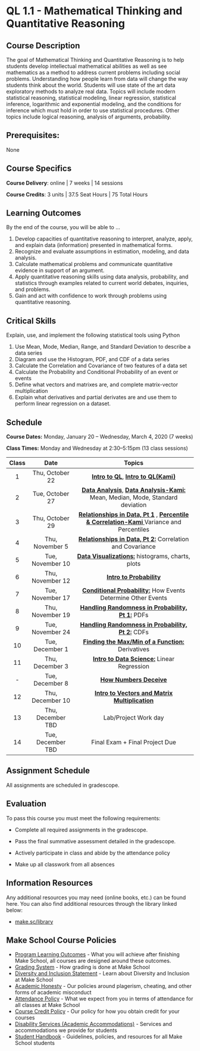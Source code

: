 # QL 1.1 - Mathematical Thinking and Quantitative Reasoning

## Course Description

The goal of Mathematical Thinking and Quantitative Reasoning is to help students develop intellectual mathematical abilities as well as see mathematics as a method to address current problems including social problems. Understanding how people learn from data will change the way students think about the world. Students will use state of the art data exploratory methods to analyze real data. Topics will include modern statistical reasoning, statistical modeling, linear regression, statistical inference, logarithmic and exponential modeling, and the conditions for inference which must hold in order to use statistical procedures.  Other topics include logical reasoning, analysis of arguments, probability.

## Prerequisites:  

None

## Course Specifics

**Course Delivery**: online | 7 weeks | 14 sessions

**Course Credits**: 3 units | 37.5 Seat Hours | 75 Total Hours

## Learning Outcomes

By the end of the course, you will be able to ...

1. Develop capacities of quantitative reasoning to interpret, analyze, apply, and explain data (information) presented in mathematical forms.
1. Recognize and evaluate assumptions in estimation, modeling, and data analysis.
1. Calculate mathematical problems and communicate quantitative evidence in support of an argument.
1. Apply quantitative reasoning skills using data analysis, probability, and statistics through examples related to current world debates, inquiries, and problems.
1. Gain and act with confidence to work through problems using quantitative reasoning.

## Critical Skills

Explain, use, and implement the following statistical tools using Python

1. Use Mean, Mode, Median, Range, and Standard Deviation to describe a data series
2. Diagram and use the Histogram, PDF, and CDF of a data series
3. Calculate the Correlation and Covariance of two features of a data set
4. Calculate the Probability and Conditional Probability of an event or events
5. Define what vectors and matrixes are, and complete matrix-vector multiplication
6. Explain what derivatives and partial derivates are and use them to perform linear regression on a dataset.


## Schedule


**Course Dates:** Monday, January 20 – Wednesday, March 4, 2020 (7 weeks)

**Class Times:** Monday and Wednesday at 2:30–5:15pm (13 class sessions)

| Class |          Date          |                 Topics                  |
|:-----:|:----------------------:|:---------------------------------------:|
|  1 |   Thu, October 22             | **[Intro to QL](https://docs.google.com/presentation/d/10puex-O20RivRpA9g6hSRr9VMEm4Ebbx5LqhmK1jXvw/edit?usp=sharing)**, **[Intro to QL(Kami)](https://docs.google.com/presentation/d/1YHxlWCWymcw2Uhiz1QaLNgiZ9odVA8WzDS644JcFYNI/edit?usp=sharing)**|
|  2 |   Tue, October 27             | **[Data Analysis](./Notebooks/Descriptive_Statistics.ipynb)**,  **[Data Analysis-Kami:](https://docs.google.com/presentation/d/1AL15PxycbG3z0co9D0Un0vYY9gO4U8gFuNCHJ1g3Erw/edit?usp=sharing)** Mean, Median, Mode, Standard deviation|
|  3 |   Thu, October 29            | **[Relationships in Data, Pt 1](./Notebooks/relationships_data/Relationships_in_Data.ipynb)** , **[Percentile & Correlation-Kami ](https://docs.google.com/presentation/d/1GNBJ8Hk1yadJKaNK1GAeXmKYlKHfDjsbV6KkuJRcRSs/edit?usp=sharing)** Variance and Percentiles |
|  4 |   Thu, November 5             | **[Relationships in Data, Pt 2:](./Notebooks/relationships_data/Relationships_in_Data.ipynb)** Correlation and Covariance |
|  5 |   Tue, November 10              | **[Data Visualizations:](./Notebooks/visualizations/visualizations_in_data.ipynb)** histograms, charts, plots |
|  6 |   Thu, November 12             | **[Intro to Probability](./Notebooks/Probability.ipynb)**  |
|  7 |   Tue, November 17             | **[Conditional Probability:](./Notebooks/Conditional_Probability//Conditional_probability.ipynb)** How Events Determine Other Events |
|  8 |   Thu, November 19            | **[Handling Randomness in Probability, Pt 1:](./Notebooks/Handling_Randomness_in_Probability/pdf_cdf_Normal.ipynb)** PDFs |
|  9 |   Tue, November 24            | **[Handling Randomness in Probability, Pt 2:](./Notebooks/Handling_Randomness_in_Probability/pdf_cdf_Normal.ipynb)** CDFs |
| 10 |   Tue, December 1            | **[Finding the Max/Min of a Function:](./Notebooks/Calculus/partial_derivative.ipynb)** Derivatives |  
| 11 |   Thu, December 3             | **[Intro to Data Science:](./Final_Project/Final_Project.ipynb)** Linear Regression  |
| -  |   Tue, December 8             | **[How Numbers Deceive](./Notebooks/Numbers_Deceive/How_Numbers_Deceive.ipynb)**   |
| 12 |   Thu, December 10             | **[Intro to Vectors and  Matrix Multiplication](./Notebooks/Linear_Algebra/linear_algebra.ipynb)**|
| 13 |   Thu, December TBD             | Lab/Project Work day   |
| 14 |   Tue, December TBD             | Final Exam + Final Project Due  |

## Assignment Schedule

All assignments are scheduled in gradescope.

## Evaluation
To pass this course you must meet the following requirements:

- Complete all required assignments in the gradescope.

- Pass the final summative assessment detailed in the gradescope.
- Actively participate in class and abide by the attendance policy
- Make up all classwork from all absences

##  Information Resources

Any additional resources you may need (online books, etc.) can be found here. You can also find additional resources through the library linked below:

- [make.sc/library](http://make.sc/library)

## Make School Course Policies

- [Program Learning Outcomes](https://make.sc/program-learning-outcomes) - What you will achieve after finishing Make School, all courses are designed around these outcomes.
- [Grading System](https://make.sc/grading-system) - How grading is done at Make School
- [Diversity and Inclusion Statement](https://make.sc/diversity-and-inclusion-statement) - Learn about Diversity and Inclusion at Make School
- [Academic Honesty](https://make.sc/academic-honesty-policy) - Our policies around plagerism, cheating, and other forms of academic misconduct
- [Attendance Policy](https://make.sc/attendance-policy) - What we expect from you in terms of attendance for all classes at Make School
- [Course Credit Policy](https://make.sc/course-credit-policy) - Our policy for how you obtain credit for your courses
- [Disability Services (Academic Accommodations)](https://make.sc/disability-services) - Services and accommodations we provide for students
- [Student Handbook](https://make.sc/student-handbook) - Guidelines, policies, and resources for all Make School students

